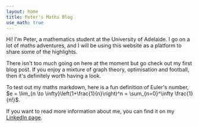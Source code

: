 ```yaml
---
layout: home
title: Peter's Maths Blog
use_math: true
---
```


Hi! I'm Peter, a mathematics student at the University of Adelaide. I go on a lot of maths adventures, and I will be using this website as a platform to share some of the highlights. 

There isn't too much going on here at the moment but go check out my first blog post. If you enjoy a mixture of graph theory, optimisation and football, then it's definitely worth having a look. 

To test out my maths markdown, here is a fun definition of Euler's number, $e = \lim_{n \to \infty}\left(1+\frac{1}{n}\right)^n = \sum_{n=0}^\infty \frac{1}{n!}$.

If you want to read more information about me, you can find it on my [LinkedIn page](https://www.linkedin.com/in/peter-moskvichev/).

